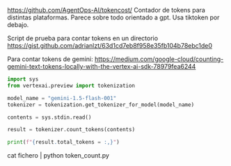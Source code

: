 <https://github.com/AgentOps-AI/tokencost/>
Contador de tokens para distintas plataformas.
Parece sobre todo orientado a gpt. Usa tiktoken por debajo.

Script de prueba para contar tokens en un directorio
<https://gist.github.com/adrianlzt/63d1cd7eb8f958e35fb104b78ebc1de0>

Para contar tokens de gemini: <https://medium.com/google-cloud/counting-gemini-text-tokens-locally-with-the-vertex-ai-sdk-78979fea6244>

```python
import sys
from vertexai.preview import tokenization

model_name = "gemini-1.5-flash-001"
tokenizer = tokenization.get_tokenizer_for_model(model_name)

contents = sys.stdin.read()

result = tokenizer.count_tokens(contents)

print(f"{result.total_tokens = :,}")
```

cat fichero | python token_count.py
